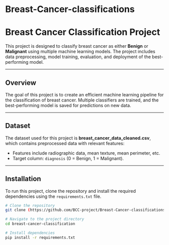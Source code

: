 # Breast-Cancer-classifications
# Breast Cancer Classification Project

This project is designed to classify breast cancer as either **Benign** or **Malignant** using multiple machine learning models. The project includes data preprocessing, model training, evaluation, and deployment of the best-performing model.


---

## Overview

The goal of this project is to create an efficient machine learning pipeline for the classification of breast cancer. Multiple classifiers are trained, and the best-performing model is saved for predictions on new data.

---

## Dataset

The dataset used for this project is **breast_cancer_data_cleaned.csv**, which contains preprocessed data with relevant features:
- Features include radiographic data, mean texture, mean perimeter, etc.
- Target column: `diagnosis` (0 = Benign, 1 = Malignant).

---

## Installation

To run this project, clone the repository and install the required dependencies using the `requirements.txt` file.

```bash
# Clone the repository
git clone (https://github.com/BCC-project/Breast-Cancer-classifications-.git)

# Navigate to the project directory
cd breast-cancer-classification

# Install dependencies
pip install -r requirements.txt
